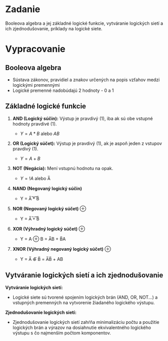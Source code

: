# Zadanie

Booleova algebra a jej základné logické funkcie, vytváranie logických sietí a ich zjednodušovanie, príklady na logické siete.

# Vypracovanie

## Booleova algebra

- Sústava zákonov, pravidiel a znakov určených na popis vzťahov medzi logickými premennými
- Logické premenné nadobúdajú 2 hodnoty - 0 a 1

## Základné logické funkcie

1. **AND (Logický súčin):** Výstup je pravdivý (1), iba ak sú obe vstupné hodnoty pravdivé (1).
   - $Y = A * B$ alebo $AB$

2. **OR (Logický súčet):** Výstup je pravdivý (1), ak je aspoň jeden z vstupov pravdivý (1).
   - $Y = A + B$

3. **NOT (Negácia):** Mení vstupnú hodnotu na opak.
   - $Y = !A$ alebo A̅

4. **NAND (Negovaný logický súčin)** 
   - Y = A̅ ̅*̅ ̅B̅

5. **NOR (Negovaný logický súčet)** ⊕   
   - Y = A̅ ̅+̅ ̅B̅

6. **XOR (Výhradný logický súčet)** ⊕   
   - Y = A ⊕ B = A̅B + B̅A

7. **XNOR (Výhradný negovaný logický súčet)** ⊕   
   - Y = A̅ ⊕̅ B̅ = A̅B̅ + AB

## Vytváranie logických sietí a ich zjednodušovanie

**Vytváranie logických sietí:**
- Logické siete sú tvorené spojením logických brán (AND, OR, NOT...) a vstupných premenných na vytvorenie žiadaného logického výstupu.

**Zjednodušovanie logických sietí:**
- Zjednodušovanie logických sietí zahŕňa minimalizáciu počtu a použitie logických brán a výrazov na dosiahnutie ekvivalentného logického výstupu s čo najmenším počtom komponentov.